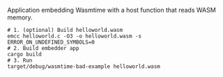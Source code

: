 Application embedding Wasmtime with a host function that reads WASM memory.

```
# 1. (optional) Build helloworld.wasm
emcc helloworld.c -O3 -o helloworld.wasm -s ERROR_ON_UNDEFINED_SYMBOLS=0
# 2. Build embedder app
cargo build
# 3. Run
target/debug/wasmtime-bad-example helloworld.wasm
```
